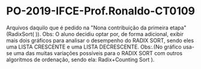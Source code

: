 # PO-2019-IFCE-Prof.Ronaldo-CT0109
Arquivos daquilo que é pedido na "Nona contribuição da primeira etapa"(RadixSort( )). Obs: O aluno decidiu optar por, de forma adicional, exibir mais dois gráficos para analisar o desempenho do RADIX SORT, sendo eles uma LISTA CRESCENTE e uma LISTA DECRESCENTE. Obs:.(No gráfico usa-se uma das muitas variações possíveis para o RADIX SORT com outros algoritmos de ordenação, sendo ela: Radix+Counting Sort ). 
